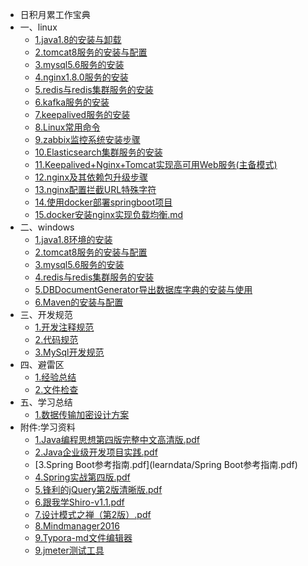 * 日积月累工作宝典
* 一、linux
    * [1.java1.8的安装与卸载](linux/1.java1.8的安装与卸载.md)
    * [2.tomcat8服务的安装与配置](linux/2.tomcat8服务的安装与配置.md)
    * [3.mysql5.6服务的安装](linux/3.mysql5.6服务的安装.md)
    * [4.nginx1.8.0服务的安装](linux/4.nginx1.8.0服务的安装.md)
    * [5.redis与redis集群服务的安装](linux/5.redis与redis集群服务的安装.md)
    * [6.kafka服务的安装](linux/6.kafka服务的安装.md)
    * [7.keepalived服务的安装](linux/7.keepalived服务的安装.md)
    * [8.Linux常用命令](linux/8.Linux常用命令.md)
    * [9.zabbix监控系统安装步骤](linux/9.zabbix监控系统安装步骤.md)
    * [10.Elasticsearch集群服务的安装](linux/10.Elasticsearch集群服务的安装.md)
    * [11.Keepalived+Nginx+Tomcat实现高可用Web服务(主备模式)](linux/11.Keepalived+Nginx+Tomcat实现高可用Web服务(主备模式).md)
    * [12.nginx及其依赖包升级步骤](linux/12.nginx及其依赖包升级步骤.md)
    * [13.nginx配置拦截URL特殊字符](linux/13.nginx配置拦截URL特殊字符.md)
    * [14.使用docker部署springboot项目](linux/14.使用docker部署springboot项目.md)
    * [15.docker安装nginx实现负载均衡.md](linux/15.docker安装nginx实现负载均衡.md)
* 二、windows
    * [1.java1.8环境的安装](windows/1.java1.8环境的安装.md)
    * [2.tomcat8服务的安装与配置](windows/2.tomcat8服务的安装与配置.md)
    * [3.mysql5.6服务的安装](windows/3.mysql5.6服务的安装.md)
    * [4.redis与redis集群服务的安装](windows/4.redis与redis集群服务的安装.md)
    * [5.DBDocumentGenerator导出数据库字典的安装与使用](windows/5.DBDocumentGenerator的安装.md)
    * [6.Maven的安装与配置](windows/6.Maven的安装与配置.md)
* 三、开发规范
    * [1.开发注释规范](standard/1.开发注释规范.md)
    * [2.代码规范](standard/阿里巴巴Java开发手册v1.2.0.pdf)
    * [3.MySql开发规范](standard/阿里巴巴Java开发手册v1.2.0.pdf)
* 四、避雷区
    * [1.经验总结](work/1.经验总结.md)
    * [2.文件检查](work/2.文件编辑.md)
* 五、学习总结
    * [1.数据传输加密设计方案](数据传输加密设计方案.docx)
* 附件:学习资料
    * [1.Java编程思想第四版完整中文高清版.pdf](learndata/Java编程思想第四版完整中文高清版.pdf)
    * [2.Java企业级开发项目实践.pdf](learndata/Java企业级开发项目实践.pdf)
    * [3.Spring Boot参考指南.pdf](learndata/Spring Boot参考指南.pdf)
    * [4.Spring实战第四版.pdf](learndata/Spring实战第四版.pdf)
    * [5.锋利的jQuery第2版清晰版.pdf](learndata/锋利的jQuery第2版清晰版.pdf)
    * [6.跟我学Shiro-v1.1.pdf](learndata/跟我学Shiro-v1.1.pdf)
    * [7.设计模式之禅（第2版）.pdf](learndata/设计模式之禅（第2版）.pdf)
    * [8.Mindmanager2016](learndata/mindmanager2016.zip)
    * [9.Typora-md文件编辑器](learndata/typora-setup-x64_0.9.78.zip)
    * [9.jmeter测试工具](learndata/apache-jmeter-5.2.1.tgz)